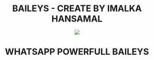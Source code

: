 # <div align='center'>BAILEYS - CREATE BY IMALKA HANSAMAL</div>

<div align="center"><img src="https://i.postimg.cc/Sx69T48Y/46dcfe3fb698e2f12d1dfca8a2ccc19b.png"></div>

# <div align='center'>WHATSAPP POWERFULL BAILEYS</div>
